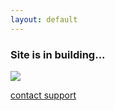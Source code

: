 ```yaml
---
layout: default
---
```


### Site is in building...

![](https://assets-cdn.github.com/images/icons/emoji/octocat.png)

[contact support](https://github.com/contact)
